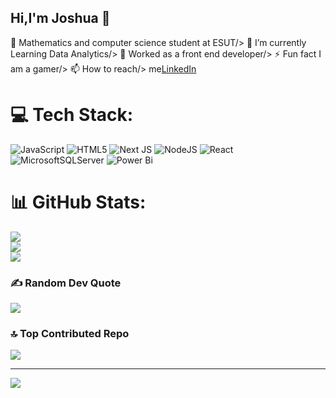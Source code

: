 ## Hi,I'm Joshua 👋

  🔭 Mathematics and computer science student at ESUT/>
  🌱 I’m currently Learning Data Analytics/>
  👯 Worked as a front end developer/>
  ⚡ Fun fact I am a gamer/>
  📫 How to reach/> me[LinkedIn](https://www.linkedin.com/joshua-orji)


# 💻 Tech Stack:
![JavaScript](https://img.shields.io/badge/javascript-%23323330.svg?style=for-the-badge&logo=javascript&logoColor=%23F7DF1E) ![HTML5](https://img.shields.io/badge/html5-%23E34F26.svg?style=for-the-badge&logo=html5&logoColor=white) ![Next JS](https://img.shields.io/badge/Next-black?style=for-the-badge&logo=next.js&logoColor=white) ![NodeJS](https://img.shields.io/badge/node.js-6DA55F?style=for-the-badge&logo=node.js&logoColor=white) ![React](https://img.shields.io/badge/react-%2320232a.svg?style=for-the-badge&logo=react&logoColor=%2361DAFB) ![MicrosoftSQLServer](https://img.shields.io/badge/Microsoft%20SQL%20Server-CC2927?style=for-the-badge&logo=microsoft%20sql%20server&logoColor=white) ![Power Bi](https://img.shields.io/badge/power_bi-F2C811?style=for-the-badge&logo=powerbi&logoColor=black)
# 📊 GitHub Stats:
![](https://github-readme-stats.vercel.app/api?username=Orjichidubem&theme=codeSTACKr&hide_border=false&include_all_commits=false&count_private=false)<br/>
![](https://nirzak-streak-stats.vercel.app/?user=Orjichidubem&theme=codeSTACKr&hide_border=false)<br/>
![](https://github-readme-stats.vercel.app/api/top-langs/?username=Orjichidubem&theme=codeSTACKr&hide_border=false&include_all_commits=false&count_private=false&layout=compact)

### ✍️ Random Dev Quote
![](https://quotes-github-readme.vercel.app/api?type=horizontal&theme=radical)

### 🔝 Top Contributed Repo
![](https://github-contributor-stats.vercel.app/api?username=Orjichidubem&limit=5&theme=dark&combine_all_yearly_contributions=true)

---
[![](https://visitcount.itsvg.in/api?id=Orjichidubem&icon=0&color=0)](https://visitcount.itsvg.in)

<!-- Proudly created with GPRM ( https://gprm.itsvg.in ) -->